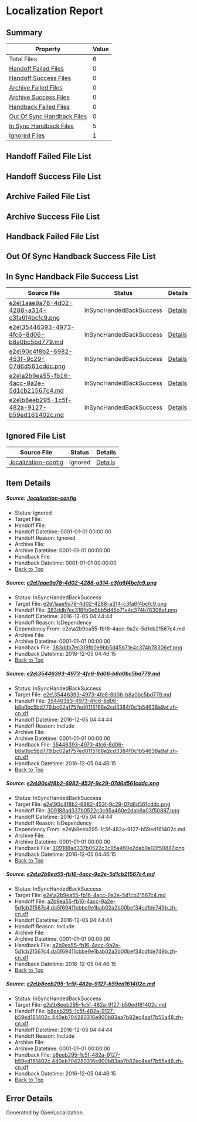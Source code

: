 # <a name='report-top'></a> Localization Report

## Summary
 Property | Value 
 -------- | ----- 
 Total Files | 6
[ Handoff Failed Files ](#handoff-failed-list)| 0
[ Handoff Success Files ](#handoff-success-list)| 0
[ Archive Failed Files ](#archive-failed-list)| 0
[ Archive Success Files ](#archive-success-list)| 0
[ Handback Failed Files ](#handback-failed-list)| 0
[ Out Of Sync Handback Files ](#outofsync-handback-success-list)| 0
[ In Sync Handback Files ](#insync-handback-success-list)| 5
[ Ignored Files ](#ignored-list)| 1

## <a name='handoff-failed-list'></a> Handoff Failed File List

## <a name='handoff-success-list'></a> Handoff Success File List

## <a name='archive-failed-list'></a> Archive Failed File List

## <a name='archive-success-list'></a> Archive Success File List

## <a name='handback-failed-list'></a> Handback Failed File List

## <a name='outofsync-handback-success-list'></a> Out Of Sync Handback Success File List

## <a name='insync-handback-success-list'></a> In Sync Handback File Success List
 Source File | Status | Details 
 ----------- | ------ | ------- 
 [e2e\1aae9a78-4d02-4288-a314-c3fa6f4bcfc9.png](https://github.com/OpenLocalizationTestOrg/ol-test0/blob/84a9a3d1cab8c9e511cbbcb763b005f5284ab3f3/e2e/1aae9a78-4d02-4288-a314-c3fa6f4bcfc9.png) | InSyncHandedBackSuccess | [Details](#383ddb7ec318fb0e9bb5d45b71e4c374b78306ef1)
 [e2e\35446393-4973-4fc6-8d06-b8a0bc5bd779.md](https://github.com/OpenLocalizationTestOrg/ol-test0/blob/84a9a3d1cab8c9e511cbbcb763b005f5284ab3f3/e2e/35446393-4973-4fc6-8d06-b8a0bc5bd779.md) | InSyncHandedBackSuccess | [Details](#c3833b448f930fbc97839bcdd776d1b3b04a8ef52)
 [e2e\90c4f8b2-6982-453f-9c29-07d6d561cddc.png](https://github.com/OpenLocalizationTestOrg/ol-test0/blob/84a9a3d1cab8c9e511cbbcb763b005f5284ab3f3/e2e/90c4f8b2-6982-453f-9c29-07d6d561cddc.png) | InSyncHandedBackSuccess | [Details](#309188ad337b0522c3c95a460e2dab9a03f508873)
 [e2e\a2b9ea55-fb16-4acc-9a2e-5d1cb21567c4.md](https://github.com/OpenLocalizationTestOrg/ol-test0/blob/84a9a3d1cab8c9e511cbbcb763b005f5284ab3f3/e2e/a2b9ea55-fb16-4acc-9a2e-5d1cb21567c4.md) | InSyncHandedBackSuccess | [Details](#a02e54c7f182138d9f3583a08403ced083aa7fa34)
 [e2e\b8eeb295-1c5f-482a-9127-b59ed161402c.md](https://github.com/OpenLocalizationTestOrg/ol-test0/blob/84a9a3d1cab8c9e511cbbcb763b005f5284ab3f3/e2e/b8eeb295-1c5f-482a-9127-b59ed161402c.md) | InSyncHandedBackSuccess | [Details](#c5eb401d28494504e9d773c428cc36bcaf3a2cd05)

## <a name='ignored-list'></a> Ignored File List
 Source File | Status | Details 
 ----------- | ------ | ------- 
 [.localization-config](https://github.com/OpenLocalizationTestOrg/ol-test0/blob/84a9a3d1cab8c9e511cbbcb763b005f5284ab3f3/.localization-config) | Ignored | [Details](#c268a05ecaa7ec85942ed632c29928ee5bd6da8d0)

## Item Details
##### <a name='c268a05ecaa7ec85942ed632c29928ee5bd6da8d0'></a> Source: [.localization-config](https://github.com/OpenLocalizationTestOrg/ol-test0/blob/84a9a3d1cab8c9e511cbbcb763b005f5284ab3f3/.localization-config)
* Status: Ignored
* Target File: 
* Handoff File: 
* Handoff Datetime: 0001-01-01 00:00:00
* Handoff Reason: Ignored
* Archive File: 
* Archive Datetime: 0001-01-01 00:00:00
* Handback File: 
* Handback Datetime: 0001-01-01 00:00:00
* [Back to Top](#report-top)

##### <a name='383ddb7ec318fb0e9bb5d45b71e4c374b78306ef1'></a> Source: [e2e\1aae9a78-4d02-4288-a314-c3fa6f4bcfc9.png](https://github.com/OpenLocalizationTestOrg/ol-test0/blob/84a9a3d1cab8c9e511cbbcb763b005f5284ab3f3/e2e/1aae9a78-4d02-4288-a314-c3fa6f4bcfc9.png)
* Status: InSyncHandedBackSuccess
* Target File: [e2e\1aae9a78-4d02-4288-a314-c3fa6f4bcfc9.png](https://github.com/OpenLocalizationTestOrg/ol-test0-zhcn/blob/17125d5706c4931a7d4c13dd9e674ee5da2f2944/e2e/1aae9a78-4d02-4288-a314-c3fa6f4bcfc9.png)
* Handoff File: [383ddb7ec318fb0e9bb5d45b71e4c374b78306ef.png](https://github.com/OpenLocalizationTestOrg/ol-test0-handoff/blob/0f16195a90ebcfe50d436bbf70fe4b3d4de75a2a/ol-handoff/OpenLocalizationTestOrg/ol-test0-zhcn/shujia/ht/383ddb7ec318fb0e9bb5d45b71e4c374b78306ef.png)
* Handoff Datetime: 2016-12-05 04:44:44
* Handoff Reason: IsDependency
* Dependency From: e2e\a2b9ea55-fb16-4acc-9a2e-5d1cb21567c4.md
* Archive File: 
* Archive Datetime: 0001-01-01 00:00:00
* Handback File: [383ddb7ec318fb0e9bb5d45b71e4c374b78306ef.png](https://github.com/OpenLocalizationTestOrg/ol-test0-handback/blob/d0a5bbd12ba39702b72332062c38994659856455/ol-handback/OpenLocalizationTestOrg/ol-test0-zhcn/shujia/ht/383ddb7ec318fb0e9bb5d45b71e4c374b78306ef.png)
* Handback Datetime: 2016-12-05 04:46:15
* [Back to Top](#report-top)

##### <a name='c3833b448f930fbc97839bcdd776d1b3b04a8ef52'></a> Source: [e2e\35446393-4973-4fc6-8d06-b8a0bc5bd779.md](https://github.com/OpenLocalizationTestOrg/ol-test0/blob/84a9a3d1cab8c9e511cbbcb763b005f5284ab3f3/e2e/35446393-4973-4fc6-8d06-b8a0bc5bd779.md)
* Status: InSyncHandedBackSuccess
* Target File: [e2e\35446393-4973-4fc6-8d06-b8a0bc5bd779.md](https://github.com/OpenLocalizationTestOrg/ol-test0-zhcn/blob/17125d5706c4931a7d4c13dd9e674ee5da2f2944/e2e/35446393-4973-4fc6-8d06-b8a0bc5bd779.md)
* Handoff File: [35446393-4973-4fc6-8d06-b8a0bc5bd779.bc02af757ed0115168e2cd3384f0c1b54638a9af.zh-cn.xlf](https://github.com/OpenLocalizationTestOrg/ol-test0-handoff/blob/0f16195a90ebcfe50d436bbf70fe4b3d4de75a2a/ol-handoff/OpenLocalizationTestOrg/ol-test0-zhcn/shujia/ht/35446393-4973-4fc6-8d06-b8a0bc5bd779.bc02af757ed0115168e2cd3384f0c1b54638a9af.zh-cn.xlf)
* Handoff Datetime: 2016-12-05 04:44:44
* Handoff Reason: Include
* Archive File: 
* Archive Datetime: 0001-01-01 00:00:00
* Handback File: [35446393-4973-4fc6-8d06-b8a0bc5bd779.bc02af757ed0115168e2cd3384f0c1b54638a9af.zh-cn.xlf](https://github.com/OpenLocalizationTestOrg/ol-test0-handback/blob/d0a5bbd12ba39702b72332062c38994659856455/ol-handback/OpenLocalizationTestOrg/ol-test0-zhcn/shujia/ht/35446393-4973-4fc6-8d06-b8a0bc5bd779.bc02af757ed0115168e2cd3384f0c1b54638a9af.zh-cn.xlf)
* Handback Datetime: 2016-12-05 04:46:15
* [Back to Top](#report-top)

##### <a name='309188ad337b0522c3c95a460e2dab9a03f508873'></a> Source: [e2e\90c4f8b2-6982-453f-9c29-07d6d561cddc.png](https://github.com/OpenLocalizationTestOrg/ol-test0/blob/84a9a3d1cab8c9e511cbbcb763b005f5284ab3f3/e2e/90c4f8b2-6982-453f-9c29-07d6d561cddc.png)
* Status: InSyncHandedBackSuccess
* Target File: [e2e\90c4f8b2-6982-453f-9c29-07d6d561cddc.png](https://github.com/OpenLocalizationTestOrg/ol-test0-zhcn/blob/17125d5706c4931a7d4c13dd9e674ee5da2f2944/e2e/90c4f8b2-6982-453f-9c29-07d6d561cddc.png)
* Handoff File: [309188ad337b0522c3c95a460e2dab9a03f50887.png](https://github.com/OpenLocalizationTestOrg/ol-test0-handoff/blob/0f16195a90ebcfe50d436bbf70fe4b3d4de75a2a/ol-handoff/OpenLocalizationTestOrg/ol-test0-zhcn/shujia/ht/309188ad337b0522c3c95a460e2dab9a03f50887.png)
* Handoff Datetime: 2016-12-05 04:44:44
* Handoff Reason: IsDependency
* Dependency From: e2e\b8eeb295-1c5f-482a-9127-b59ed161402c.md
* Archive File: 
* Archive Datetime: 0001-01-01 00:00:00
* Handback File: [309188ad337b0522c3c95a460e2dab9a03f50887.png](https://github.com/OpenLocalizationTestOrg/ol-test0-handback/blob/d0a5bbd12ba39702b72332062c38994659856455/ol-handback/OpenLocalizationTestOrg/ol-test0-zhcn/shujia/ht/309188ad337b0522c3c95a460e2dab9a03f50887.png)
* Handback Datetime: 2016-12-05 04:46:15
* [Back to Top](#report-top)

##### <a name='a02e54c7f182138d9f3583a08403ced083aa7fa34'></a> Source: [e2e\a2b9ea55-fb16-4acc-9a2e-5d1cb21567c4.md](https://github.com/OpenLocalizationTestOrg/ol-test0/blob/84a9a3d1cab8c9e511cbbcb763b005f5284ab3f3/e2e/a2b9ea55-fb16-4acc-9a2e-5d1cb21567c4.md)
* Status: InSyncHandedBackSuccess
* Target File: [e2e\a2b9ea55-fb16-4acc-9a2e-5d1cb21567c4.md](https://github.com/OpenLocalizationTestOrg/ol-test0-zhcn/blob/17125d5706c4931a7d4c13dd9e674ee5da2f2944/e2e/a2b9ea55-fb16-4acc-9a2e-5d1cb21567c4.md)
* Handoff File: [a2b9ea55-fb16-4acc-9a2e-5d1cb21567c4.da5f69411cbbe9e1bab02a2b00bef34cdfde749b.zh-cn.xlf](https://github.com/OpenLocalizationTestOrg/ol-test0-handoff/blob/0f16195a90ebcfe50d436bbf70fe4b3d4de75a2a/ol-handoff/OpenLocalizationTestOrg/ol-test0-zhcn/shujia/ht/a2b9ea55-fb16-4acc-9a2e-5d1cb21567c4.da5f69411cbbe9e1bab02a2b00bef34cdfde749b.zh-cn.xlf)
* Handoff Datetime: 2016-12-05 04:44:44
* Handoff Reason: Include
* Archive File: 
* Archive Datetime: 0001-01-01 00:00:00
* Handback File: [a2b9ea55-fb16-4acc-9a2e-5d1cb21567c4.da5f69411cbbe9e1bab02a2b00bef34cdfde749b.zh-cn.xlf](https://github.com/OpenLocalizationTestOrg/ol-test0-handback/blob/d0a5bbd12ba39702b72332062c38994659856455/ol-handback/OpenLocalizationTestOrg/ol-test0-zhcn/shujia/ht/a2b9ea55-fb16-4acc-9a2e-5d1cb21567c4.da5f69411cbbe9e1bab02a2b00bef34cdfde749b.zh-cn.xlf)
* Handback Datetime: 2016-12-05 04:46:15
* [Back to Top](#report-top)

##### <a name='c5eb401d28494504e9d773c428cc36bcaf3a2cd05'></a> Source: [e2e\b8eeb295-1c5f-482a-9127-b59ed161402c.md](https://github.com/OpenLocalizationTestOrg/ol-test0/blob/84a9a3d1cab8c9e511cbbcb763b005f5284ab3f3/e2e/b8eeb295-1c5f-482a-9127-b59ed161402c.md)
* Status: InSyncHandedBackSuccess
* Target File: [e2e\b8eeb295-1c5f-482a-9127-b59ed161402c.md](https://github.com/OpenLocalizationTestOrg/ol-test0-zhcn/blob/17125d5706c4931a7d4c13dd9e674ee5da2f2944/e2e/b8eeb295-1c5f-482a-9127-b59ed161402c.md)
* Handoff File: [b8eeb295-1c5f-482a-9127-b59ed161402c.440eb704280316e900b83aa7b82ec4aaf7b55a48.zh-cn.xlf](https://github.com/OpenLocalizationTestOrg/ol-test0-handoff/blob/0f16195a90ebcfe50d436bbf70fe4b3d4de75a2a/ol-handoff/OpenLocalizationTestOrg/ol-test0-zhcn/shujia/ht/b8eeb295-1c5f-482a-9127-b59ed161402c.440eb704280316e900b83aa7b82ec4aaf7b55a48.zh-cn.xlf)
* Handoff Datetime: 2016-12-05 04:44:44
* Handoff Reason: Include
* Archive File: 
* Archive Datetime: 0001-01-01 00:00:00
* Handback File: [b8eeb295-1c5f-482a-9127-b59ed161402c.440eb704280316e900b83aa7b82ec4aaf7b55a48.zh-cn.xlf](https://github.com/OpenLocalizationTestOrg/ol-test0-handback/blob/d0a5bbd12ba39702b72332062c38994659856455/ol-handback/OpenLocalizationTestOrg/ol-test0-zhcn/shujia/ht/b8eeb295-1c5f-482a-9127-b59ed161402c.440eb704280316e900b83aa7b82ec4aaf7b55a48.zh-cn.xlf)
* Handback Datetime: 2016-12-05 04:46:15
* [Back to Top](#report-top)


## Error Details

Generated by OpenLocalization.
